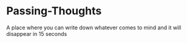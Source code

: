# Passing-Thoughts
A place where you can write down whatever comes to mind and it will disappear in 15 seconds 
